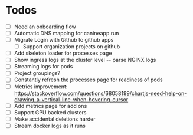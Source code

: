# Todos
- [ ] Need an onboarding flow
- [ ] Automatic DNS mapping for canineapp.run
- [ ] Migrate Login with Github to github apps
  - [ ] Support organization projects on github
- [ ] Add skeleton loader for processes page
- [ ] Show ingress logs at the cluster level -- parse NGINX logs
- [ ] Streaming logs for pods
- [ ] Project groupings?
- [ ] Constantly refresh the processes page for readiness of pods
- [ ] Metrics improvement: https://stackoverflow.com/questions/68058199/chartjs-need-help-on-drawing-a-vertical-line-when-hovering-cursor
- [ ] Add metrics page for add ons
- [ ] Support GPU backed clusters
- [ ] Make accidental deletions harder
- [ ] Stream docker logs as it runs
